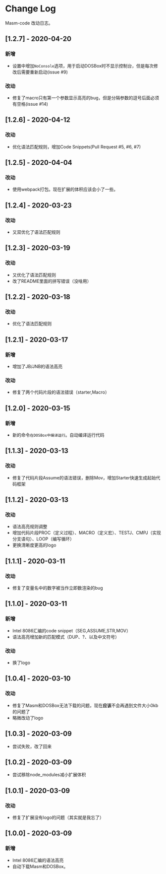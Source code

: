 # Change Log

Masm-code 改动日志。

## [1.2.7] - 2020-04-20
### 新增
+ 设置中增加`NoConsole`选项，用于启动DOSBox时不显示控制台，但是每次修改后需要重新启动(issue #9)

### 改动
+ 修复了macro只有第一个参数显示高亮的bug，但是分隔参数的逗号后面必须有空格(issue #14)


## [1.2.6] - 2020-04-12
### 改动
+ 优化语法匹配规则，增加Code Snippets(Pull Request #5, #6, #7)

## [1.2.5] - 2020-04-04
### 改动
+ 使用webpack打包。现在扩展的体积应该会小了一些。

## [1.2.4] - 2020-03-23
### 改动
+ 又双优化了语法匹配规则

## [1.2.3] - 2020-03-19
### 改动
+ 又优化了语法匹配规则
+ 改了README里面的拼写错误（没啥用）

## [1.2.2] - 2020-03-18

### 改动
+ 优化了语法匹配规则


## [1.2.1] - 2020-03-17

### 新增
+ 增加了JB/JNB的语法高亮

### 改动
+ 修复了两个代码片段的语法错误（starter,Macro）

## [1.2.0] - 2020-03-15

### 新增
+ 新的命令`在DOSBox中编译运行`。自动编译运行代码

## [1.1.3] - 2020-03-13

### 改动
+ 修复了代码片段Assume的语法错误，删除Mov，增加Starter快速生成起始代码框架

## [1.1.2] - 2020-03-13

### 改动
+ 语法高亮规则调整
+ 增加代码片段PROC（定义过程）、MACRO（定义宏）、TESTJ、CMPJ（实现分支语句）、LOOP（编写循环）
+ 更换清晰度更高的logo

## [1.1.1] - 2020-03-11

### 改动
+ 修复了变量名中的数字被当作立即数渲染的bug

## [1.1.0] - 2020-03-11

### 新增
+ Intel 8086汇编的code snippet（SEG,ASSUME,STR,MOV）
+ 语法高亮增加新的匹配模式（DUP、?、以及中文符号）

### 改动
+ 换了logo

## [1.0.4] - 2020-03-10

### 改动
+ 修复了Masm和DOSBox无法下载的问题，现在**应该**不会再遇到文件大小0kb的问题了
+ 略微改动了logo


## [1.0.3] - 2020-03-09
+ 尝试失败，改了回来

## [1.0.2] - 2020-03-09
+ 尝试移除node_modules减小扩展体积

## [1.0.1] - 2020-03-09

### 改动
+ 修复了扩展没有logo的问题（其实就是我忘了）

## [1.0.0] - 2020-03-09

### 新增
+ Intel 8086汇编的语法高亮
+ 自动下载Masm和DOSBox。